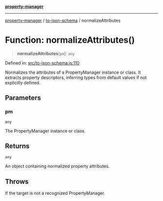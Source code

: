 [**property-manager**](../../README.md)

***

[property-manager](../../modules.md) / [to-json-schema](../README.md) / normalizeAttributes

# Function: normalizeAttributes()

> **normalizeAttributes**(`pm`): `any`

Defined in: [src/to-json-schema.js:110](https://github.com/snowyu/property-manager.js/blob/7cecb27374754b743733e81c6027a17dd0c349c2/src/to-json-schema.js#L110)

Normalizes the attributes of a PropertyManager instance or class.
It extracts property descriptors, inferring types from default values if not explicitly defined.

## Parameters

### pm

`any`

The PropertyManager instance or class.

## Returns

`any`

An object containing normalized property attributes.

## Throws

If the target is not a recognized PropertyManager.
